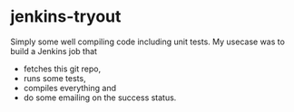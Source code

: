 jenkins-tryout
==============
Simply some well compiling code including unit tests. My usecase was to build a Jenkins job that 
* fetches this git repo, 
* runs some tests,
* compiles everything and
* do some emailing on the success status.
